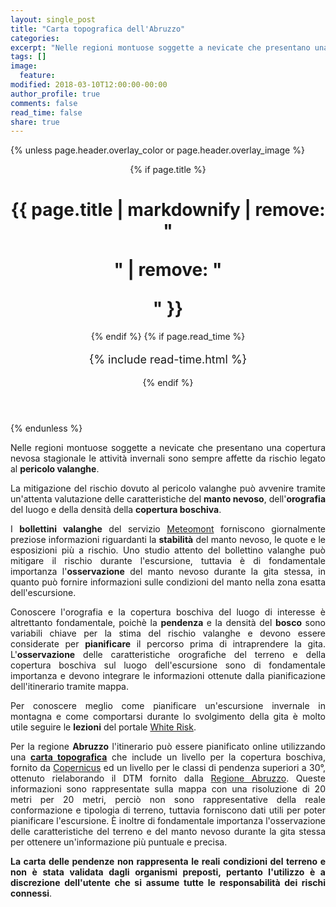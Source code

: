 ```yaml
---
layout: single_post
title: "Carta topografica dell'Abruzzo"
categories:
excerpt: "Nelle regioni montuose soggette a nevicate che presentano una copertura nevosa stagionale le attività invernali..."
tags: []
image:
  feature:
modified: 2018-03-10T12:00:00-00:00 
author_profile: true
comments: false
read_time: false
share: true
---
```

{% unless page.header.overlay_color or page.header.overlay_image %}
<header>
  {% if page.title %}<h1 class="page__title" itemprop="headline">{{ page.title | markdownify | remove: "<p>" | remove: "</p>" }}</h1>{% endif %}
  {% if page.read_time %}
    <p style="font-size:18px" class="page__meta">
      <i class="fa fa-clock-o" aria-hidden="true"></i> {% include read-time.html %}<BR>
    </p>
  {% endif %}
</header>
{% endunless %}

<p style="text-align: justify;">
Nelle regioni montuose soggette a nevicate che presentano una copertura nevosa stagionale le attività invernali sono
sempre affette da rischio legato al <b>pericolo valanghe</b>. 

<p style="text-align: justify;">
La mitigazione del rischio dovuto al pericolo valanghe può avvenire tramite un'attenta valutazione delle caratteristiche del 
<b>manto nevoso</b>, dell'<b>orografia</b> del luogo e della densità della <b>copertura boschiva</b>.

<p style="text-align: justify;">
I <b>bollettini valanghe</b> del servizio
<a href="http://www.meteomont.gov.it/infoMeteo/stampaBollettinoStampa.do?settore=D" target="_blank">Meteomont</a> forniscono giornalmente 
preziose informazioni riguardanti la <b>stabilità</b> del manto nevoso, le quote e le esposizioni più a rischio. Uno studio
attento del bollettino valanghe può mitigare il rischio durante l'escursione, tuttavia è di fondamentale
importanza l'<b>osservazione</b> del manto nevoso durante la gita stessa, in quanto può fornire informazioni sulle condizioni del
manto nella zona esatta dell'escursione.

<p style="text-align: justify;">
Conoscere l'orografia e la copertura boschiva del luogo di interesse è altrettanto fondamentale, poichè la <b>pendenza</b> e la densità del <b>bosco</b> sono variabili chiave per la stima del rischio valanghe e devono essere considerate per <b>pianificare</b> il percorso prima di intraprendere la gita. L'<b>osservazione</b> delle caratteristiche orografiche del terreno e della copertura boschiva sul luogo dell'escursione sono di fondamentale importanza e devono integrare le informazioni ottenute dalla pianificazione dell'itinerario tramite mappa.

<p style="text-align: justify;">
Per conoscere meglio come pianificare un'escursione invernale in montagna e come comportarsi durante lo svolgimento della gita è molto utile seguire le <b>lezioni</b> del portale <a href="https://www.whiterisk.ch/it/" target="_blank">White Risk</a>.

<p style="text-align: justify;">
Per la regione <b>Abruzzo</b> l'itinerario può essere pianificato online utilizzando una <a href="https://edrap.github.io/leaflet/abruzzo20m.html" target="_blank"><b>carta topografica</b></a> che include un livello per la copertura boschiva, fornito da <a href="https://land.copernicus.eu/pan-european/high-resolution-layers/forests/tree-cover-density" target="_blank">Copernicus</a> ed un livello per le classi di pendenza superiori a 30°, ottenuto rielaborando il DTM fornito dalla 
<a href="http://opendata.regione.abruzzo.it/content/modello-digitale-del-terreno-risoluzione-10x10-metri" target="_blank">Regione Abruzzo</a>. Queste informazioni sono rappresentate sulla mappa con una risoluzione di 20 metri per 20 metri, perciò non sono rappresentative della reale conformazione e tipologia di terreno, tuttavia forniscono dati utili per poter pianificare l'escursione. È inoltre di fondamentale importanza l'osservazione delle caratteristiche del terreno e del manto nevoso durante la gita stessa per ottenere un'informazione più puntuale e precisa.

<p style="text-align: justify;">
<b>La carta delle pendenze non rappresenta le reali condizioni del terreno e non è stata validata dagli organismi preposti, pertanto l'utilizzo è a discrezione dell'utente che si assume tutte le responsabilità dei rischi connessi</b>.
